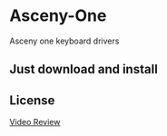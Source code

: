 # Asceny-One
Asceny one keyboard drivers

## Just download and install

## License
[Video Review](https://youtu.be/5KFwZ8DzjCE)

